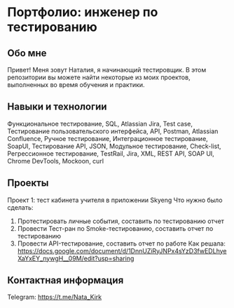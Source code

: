 # Портфолио: инженер по тестированию
## Обо мне
Привет! Меня зовут Наталия, я начинающий тестировщик.
В этом репозитории вы можете найти некоторые из моих проектов, выполненных во время обучения и практики.
## Навыки и технологии
Функциональное тестирование, SQL, Atlassian Jira, Test case, Тестирование пользовательского интерфейса, API, Postman, Atlassian Confluence, Ручное тестирование, Интеграционное тестирование, SoapUI, Тестирование API, JSON, Модульное тестирование, Check-list, Регрессионное тестирование, TestRail, Jira, XML, REST API, SOAP UI, Chrome DevTools, Mockoon, curl
## Проекты
Проект 1: тест кабинета учителя в приложении Skyeng
Что нужно было сделать:
1. Протестировать личные события, составить по тестированию отчет
2. Провести Тест-ран по Smoke-тестированию, составить отчет по тестированию
3. Провести API-тестирование, составить отчет по работе
Как решала: https://docs.google.com/document/d/1DnnUZiRyJNPx4sYzD3fwEDLhyeXaYxEY_nywgH__09M/edit?usp=sharing
## Контактная информация
Telegram: https://t.me/Nata_Kirk
